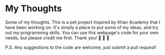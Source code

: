 # My Thoughts
Some of my thoughts.
This is a pet project inspired by Khan Academy that I have been working on. It's simply a place to put some of my ideas, and try out my programming skills. You can use this webpage's code for your own needs, but please credit me first. Thank you!
:volcano: :volcano: :volcano:

P.S. Any suggestions to the code are welcome, just submit a pull request!
